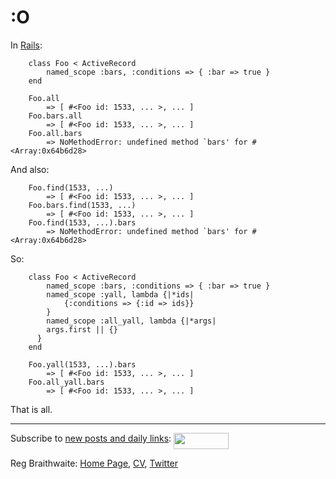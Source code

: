 :O
===

In [Rails](http://api.rubyonrails.org/classes/ActiveRecord/NamedScope/ClassMethods.html):

		class Foo < ActiveRecord
			named_scope :bars, :conditions => { :bar => true }
		end
		
		Foo.all
			=> [ #<Foo id: 1533, ... >, ... ]
		Foo.bars.all
			=> [ #<Foo id: 1533, ... >, ... ]
		Foo.all.bars
			=> NoMethodError: undefined method `bars' for #<Array:0x64b6d28>
			
And also:

		Foo.find(1533, ...)
			=> [ #<Foo id: 1533, ... >, ... ]
		Foo.bars.find(1533, ...)
			=> [ #<Foo id: 1533, ... >, ... ]
		Foo.find(1533, ...).bars
			=> NoMethodError: undefined method `bars' for #<Array:0x64b6d28>

So:

		class Foo < ActiveRecord
			named_scope :bars, :conditions => { :bar => true }
			named_scope :yall, lambda {|*ids|
				{:conditions => {:id => ids}}
			}
			named_scope :all_yall, lambda {|*args|
		    args.first || {}
		  }
		end

		Foo.yall(1533, ...).bars
			=> [ #<Foo id: 1533, ... >, ... ]
		Foo.all_yall.bars
			=> [ #<Foo id: 1533, ... >, ... ]

That is all.

---

Subscribe to [new posts and daily links](http://feeds.feedburner.com/raganwald "raganwald's rss feed"): <a href="http://feeds.feedburner.com/raganwald"><img src="http://feeds.feedburner.com/~fc/raganwald?bg=&amp;fg=&amp;anim=" height="26" width="88" style="border:0" alt="" align="top"/></a>

Reg Braithwaite: [Home Page](http://reginald.braythwayt.com), [CV](http://reginald.braythwayt.com/RegBraithwaiteGH0109_en_US.pdf ""), [Twitter](http://twitter.com/raganwald)